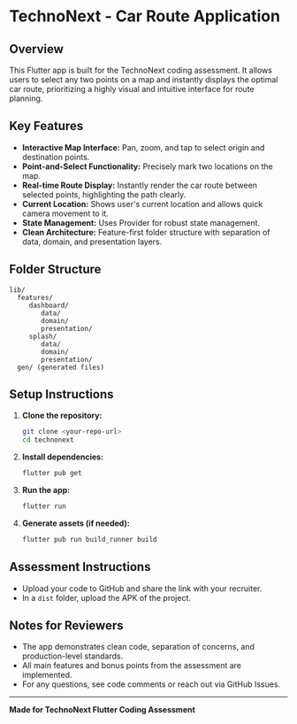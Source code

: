 
# TechnoNext - Car Route Application

## Overview
This Flutter app is built for the TechnoNext coding assessment. It allows users to select any two points on a map and instantly displays the optimal car route, prioritizing a highly visual and intuitive interface for route planning.

## Key Features
- **Interactive Map Interface:** Pan, zoom, and tap to select origin and destination points.
- **Point-and-Select Functionality:** Precisely mark two locations on the map.
- **Real-time Route Display:** Instantly render the car route between selected points, highlighting the path clearly.
- **Current Location:** Shows user's current location and allows quick camera movement to it.
- **State Management:** Uses Provider for robust state management.
- **Clean Architecture:** Feature-first folder structure with separation of data, domain, and presentation layers.

## Folder Structure
```
lib/
  features/
	 dashboard/
		data/
		domain/
		presentation/
	 splash/
		data/
		domain/
		presentation/
  gen/ (generated files)
```

## Setup Instructions
1. **Clone the repository:**
	```sh
	git clone <your-repo-url>
	cd technonext
	```
2. **Install dependencies:**
	```sh
	flutter pub get
	```
3. **Run the app:**
	```sh
	flutter run
	```
4. **Generate assets (if needed):**
	```sh
	flutter pub run build_runner build
	```

## Assessment Instructions
- Upload your code to GitHub and share the link with your recruiter.
- In a `dist` folder, upload the APK of the project.

## Notes for Reviewers
- The app demonstrates clean code, separation of concerns, and production-level standards.
- All main features and bonus points from the assessment are implemented.
- For any questions, see code comments or reach out via GitHub Issues.

---
**Made for TechnoNext Flutter Coding Assessment**
